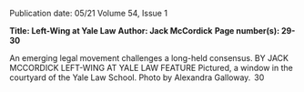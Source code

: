 Publication date: 05/21
Volume 54, Issue 1

**Title: Left-Wing at Yale Law**
**Author: Jack McCordick**
**Page number(s): 29-30**

An emerging legal movement challenges a 
long-held consensus.
BY JACK MCCORDICK
LEFT-WING AT YALE LAW
FEATURE
Pictured, a window in the courtyard of the Yale Law School. Photo by Alexandra Galloway. 
 30